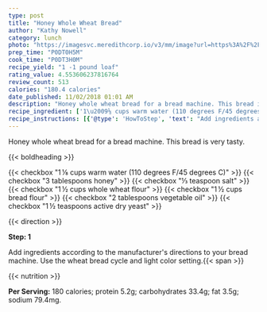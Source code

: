 ```yaml
---
type: post
title: "Honey Whole Wheat Bread"
author: "Kathy Nowell"
category: lunch
photo: "https://imagesvc.meredithcorp.io/v3/mm/image?url=https%3A%2F%2Fimages.media-allrecipes.com%2Fuserphotos%2F6263825.jpg"
prep_time: "P0DT0H5M"
cook_time: "P0DT3H0M"
recipe_yield: "1 -1 pound loaf"
rating_value: 4.553606237816764
review_count: 513
calories: "180.4 calories"
date_published: 11/02/2018 01:01 AM
description: "Honey whole wheat bread for a bread machine. This bread is very tasty."
recipe_ingredient: ['1\u2009⅛ cups warm water (110 degrees F/45 degrees C)', '3 tablespoons honey', '⅓ teaspoon salt', '1\u2009½ cups whole wheat flour', '1\u2009½ cups bread flour', '2 tablespoons vegetable oil', '1\u2009½ teaspoons active dry yeast']
recipe_instructions: [{'@type': 'HowToStep', 'text': "Add ingredients according to the manufacturer's directions to your bread machine. Use the wheat bread cycle and light color setting.\n"}]
---
```


Honey whole wheat bread for a bread machine. This bread is very tasty. 

{{< boldheading >}}

{{< checkbox "1 ⅛ cups warm water (110 degrees F/45 degrees C)" >}}
{{< checkbox "3 tablespoons honey" >}}
{{< checkbox "⅓ teaspoon salt" >}}
{{< checkbox "1 ½ cups whole wheat flour" >}}
{{< checkbox "1 ½ cups bread flour" >}}
{{< checkbox "2 tablespoons vegetable oil" >}}
{{< checkbox "1 ½ teaspoons active dry yeast" >}}


{{< direction >}}

**Step: 1**

Add ingredients according to the manufacturer's directions to your bread machine. Use the wheat bread cycle and light color setting.{{< span >}}

{{< nutrition >}}

**Per Serving:** 180 calories; protein 5.2g; carbohydrates 33.4g; fat 3.5g; sodium 79.4mg.
